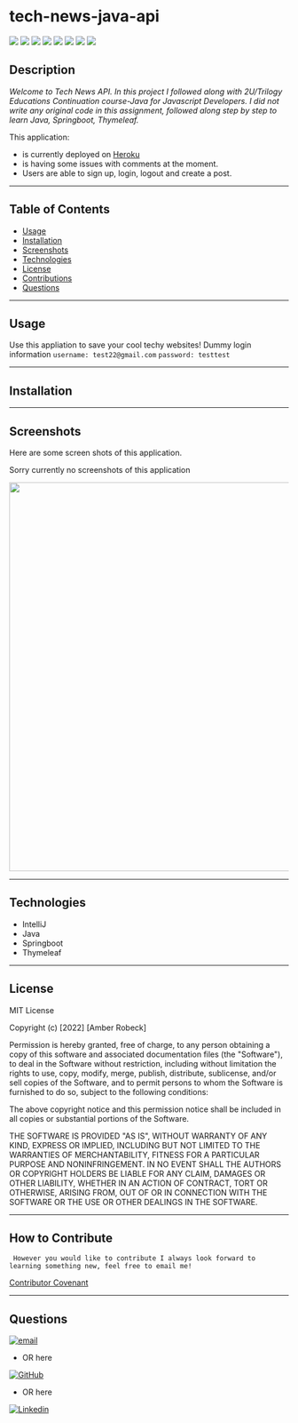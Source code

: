 # tech-news-java-api

<p float="left">
<img src="https://img.shields.io/badge/GIT-E44C30?style=for-the-badge&logo=git&logoColor=white" />
<img src="https://img.shields.io/badge/Heroku-430098?style=for-the-badge&logo=heroku&logoColor=white" />
<img src="https://img.shields.io/badge/MySQL-005C84?style=for-the-badge&logo=mysql&logoColor=white" />
<img src="https://img.shields.io/badge/Insomnia-5849be?style=for-the-badge&logo=Insomnia&logoColor=white" />
<img src="https://img.shields.io/badge/Spring_Boot-F2F4F9?style=for-the-badge&logo=spring-boot" />
<img src="https://img.shields.io/badge/IntelliJ_IDEA-000000.svg?style=for-the-badge&logo=intellij-idea&logoColor=white" />
<img src="https://img.shields.io/badge/Java-ED8B00?style=for-the-badge&logo=java&logoColor=white" />
<img src="https://img.shields.io/badge/Hibernate-59666C?style=for-the-badge&logo=Hibernate&logoColor=white" />
</p>

 ## Description

_Welcome to Tech News API. In this project I followed along with 2U/Trilogy Educations Continuation course-Java for Javascript Developers. I did not write any original code in this assignment, followed along step by step to learn Java, Springboot, Thymeleaf._

This application:
* is currently deployed on [Heroku](https://cc-java-api-55.herokuapp.com/ "Link to deployed page") 
* is having some issues with comments at the moment.
* Users are able to sign up, login, logout and create a post.

---

  ## Table of Contents
  
  - [Usage](#usage)
  - [Installation](#installation)
  - [Screenshots](#screenshots)
  - [Technologies](#technologies)
  - [License](#license)
  - [Contributions](#how-to-contribute)
  - [Questions](#questions)

  ---

  ## Usage

Use this appliation to save your cool techy websites! Dummy login information `username: test22@gmail.com` `password: testtest` 

---

  ## Installation



  ---

  ## Screenshots

Here are some screen shots of this application.

Sorry currently no screenshots of this application

<img src="" alt="" width="700"/>
   

  ---


  ## Technologies

  * IntelliJ
  * Java
  * Springboot
  * Thymeleaf
  

  ---


  ## License

   MIT License

Copyright (c) [2022] [Amber Robeck]

Permission is hereby granted, free of charge, to any person obtaining a copy
of this software and associated documentation files (the "Software"), to deal
in the Software without restriction, including without limitation the rights
to use, copy, modify, merge, publish, distribute, sublicense, and/or sell
copies of the Software, and to permit persons to whom the Software is
furnished to do so, subject to the following conditions:

The above copyright notice and this permission notice shall be included in all
copies or substantial portions of the Software.

THE SOFTWARE IS PROVIDED "AS IS", WITHOUT WARRANTY OF ANY KIND, EXPRESS OR
IMPLIED, INCLUDING BUT NOT LIMITED TO THE WARRANTIES OF MERCHANTABILITY,
FITNESS FOR A PARTICULAR PURPOSE AND NONINFRINGEMENT. IN NO EVENT SHALL THE
AUTHORS OR COPYRIGHT HOLDERS BE LIABLE FOR ANY CLAIM, DAMAGES OR OTHER
LIABILITY, WHETHER IN AN ACTION OF CONTRACT, TORT OR OTHERWISE, ARISING FROM,
OUT OF OR IN CONNECTION WITH THE SOFTWARE OR THE USE OR OTHER DEALINGS IN THE
SOFTWARE.

  
  ---
  
  ## How to Contribute

     However you would like to contribute I always look forward to learning something new, feel free to email me!

  [Contributor Covenant](https://www.contributor-covenant.org/)

  ---

  ## Questions


[![email](https://img.shields.io/badge/Gmail-D14836?style=for-the-badge&logo=gmail&logoColor=white)](mailto:arr5533@gmail.com)



* OR here

 [![GitHub](https://img.shields.io/badge/GitHub-100000?style=for-the-badge&logo=github&logoColor=white)](https://github.com/Amber-Robeck)

* OR here


[![Linkedin](https://img.shields.io/badge/LinkedIn-0077B5?style=for-the-badge&logo=linkedin&logoColor=white)](https://www.linkedin.com/in/amber-robeck/)
